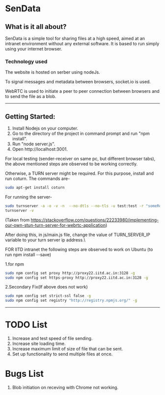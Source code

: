 # SenData

## What is it all about?
SenData is a simple tool for sharing files at a high speed, aimed at an intranet environment without any external software. It is based to run simply using your internet browser.

### Technology used
The website is hosted on serber using nodeJs.

To signal messages and metadata between browsers, socket.io is used.

WebRTC is used to initiate a peer to peer connection between browsers and to send the file as a blob.

-----------------------------------------------------------------------------------------

## Getting Started: 
1. Install Nodejs on your computer.
2. Go to the directory of the project in command prompt and run "npm install".
3. Run "node server.js". 
4. Open http://localhost:3001. 

For local testing (sender-receiver on same pc, but different browser tabs), the above mentioned steps are observed to be working correctly. 

Otherwise, a TURN server might be required. For this purpose, install and run coturn. The commands are-

```bash
sudo apt-get install coturn
```

For running the server-

```bash
sudo turnserver -a -o -v -n  --no-dtls --no-tls -u test:test -r "someRealm"
turnserver -v
```

(Taken from https://stackoverflow.com/questions/22233980/implementing-our-own-stun-turn-server-for-webrtc-application)

After doing this, in js/main.js file, change the value of TURN_SERVER_IP variable to your turn server ip address.\


FOR IITD intranet 
the following steps are observed to work on Ubuntu (to run npm install --save)

1.for npm

```bash
sudo npm config set proxy http://proxy22.iitd.ac.in:3128 -g
sudo npm config set https-proxy http://proxy22.iitd.ac.in:3128 -g
```

2.Secondary Fix(If above does not work)

```bash
sudo npm config set strict-ssl false -g
sudo npm config set registry "http://registry.npmjs.org/" -g
```


-------------------------------------------------------------------------------------------------------------------------------------------

# TODO List
1. Increase and test speed of file sending.
2. Increase site loading time.
3. Increase maximum limit of size of file that can be sent.
4. Set up functionality to send multiple files at once.

# Bugs List
1. Blob initiation on receving with Chrome not working.
